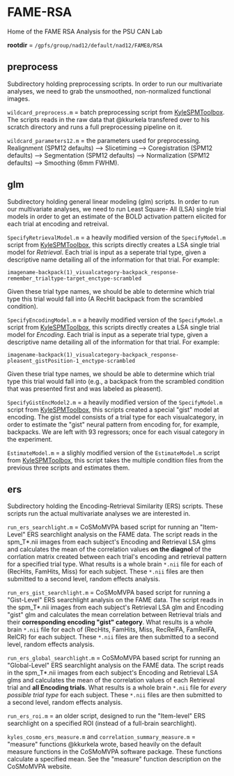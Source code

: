 # FAME-RSA
Home of the FAME RSA Analysis for the PSU CAN Lab

**rootdir** = `/gpfs/group/nad12/default/nad12/FAME8/RSA`

## preprocess

Subdirectory holding preprocessing scripts. In order to run our multivariate analyses, we need to grab the unsmoothed, non-normalized functional images.

`wildcard_preprocess.m` = batch preprocessing script from [KyleSPMToolbox](https://github.com/kkurkela/KyleSPMToolbox). The scripts reads in the raw data that @kkurkela transfered over to his scratch directory and runs a full preprocessing pipeline on it.

`wildcard_parameters12.m` = the parameters used for preprocessing. Realignment (SPM12 defaults) --> Slicetiming --> Coregistration (SPM12 defaults) --> Segmentation (SPM12 defaults) --> Normalization (SPM12 defaults) --> Smoothing (6mm FWHM).

## glm

Subdirectory holding general linear modeling (glm) scripts. In order to run our multivariate analyses, we need to run Least Square- All (LSA) single trial models in order to get an estimate of the BOLD activation pattern elicited for each trial at encoding and retreival. 
 
`SpecifyRetrievalModel.m` = a heavily modified version of the `SpecifyModel.m` script from [KyleSPMToolbox](https://github.com/kkurkela/KyleSPMToolbox), this scripts directly creates a LSA single trial model for _Retrieval_. Each trial is input as a seperate trial type, given a descriptive name detailing all of the information for that trial. For example:  
 
`imagename-backpack(1)_visualcategory-backpack_response-remember_trialtype-target_enctype-scrambled`  

Given these trial type names, we should be able to determine which trial type this trial would fall into (A RecHit backpack from the scrambled condition).  
 
`SpecifyEncodingModel.m` = a heavily modified version of the `SpecifyModel.m` script from [KyleSPMToolbox](https://github.com/kkurkela/KyleSPMToolbox), this scripts directly creates a LSA single trial model for _Encoding_. Each trial is input as a seperate trial type, given a descriptive name detailing all of the information for that trial. For example: 
 
`imagename-backpack(1)_visualcategory-backpack_response-pleasent_gistPosition-1_enctype-scrambled`
 
Given these trial type names, we should be able to determine which trial type this trial would fall into (e.g., a backpack from the scrambled condition that was presented first and was labeled as pleasent).    
 
`SpecifyGistEncModel2.m` = a heavily modified version of the `SpecifyModel.m` script from [KyleSPMToolbox](https://github.com/kkurkela/KyleSPMToolbox), this scripts created a special "gist" model at encoding. The gist model consists of a trial type for each visualcategory, in order to estimate the "gist" neural pattern from encoding for, for example, backpacks. We are left with 93 regressors; once for each visual category in the experiment.

`EstimateModel.m` = a slighly modified version of the `EstimateModel.m` script from [KyleSPMToolbox](https://github.com/kkurkela/KyleSPMToolbox), this script takes the multiple condition files from the previous three scripts and estimates them.

## ers

Subdirectory holding the Encoding-Retrieval Similarity (ERS) scripts. These scripts run the actual multivariate analyses we are interested in.  
 
`run_ers_searchlight.m` = CoSMoMVPA based script for running an "Item-Level" ERS searchlight analysis on the FAME data. The script reads in the spm_T*.nii images from each subject's Encoding and Retrieval LSA glms and calculates the mean of the correlation values **on the diagnol** of the corrlation matrix created between each trial's encoding and retrieval pattern for a specified trial type. What results is a whole brain `*.nii` file for each of (RecHits, FamHits, Miss) for each subject. These `*.nii` files are then submitted to a second level, random effects analysis.  
 
`run_ers_gist_searchlight.m` = CoSMoMVPA based script for running a "Gist-Level" ERS searchlight analysis on the FAME data. The script reads in the spm_T*.nii images from each subject's Retrieval LSA glm and Encoding "gist" glm and calculates the mean correlation between Retrieval trials and their **corresponding encoding "gist" category**. What results is a whole brain `*.nii` file for each of (RecHits, FamHits, Miss, RecRelFA, FamRelFA, RelCR) for each subject. These `*.nii` files are then submitted to a second level, random effects analysis.  
 
`run_ers_global_searchlight.m` = CoSMoMVPA based script for running an "Global-Level" ERS searchlight analysis on the FAME data. The script reads in the spm_T*.nii images from each subject's Encoding and Retrieval LSA glms and calculates the mean of the correlation values of each Retrieval trial and **all Encoding trials**. What results is a whole brain `*.nii` file for _every possible trial type_ for each subject. These `*.nii` files are then submitted to a second level, random effects analysis.  

`run_ers_roi.m` = an older script, designed to run the "Item-level" ERS searchlight on a specified ROI (instead of a full-brain searchlight).  
 
`kyles_cosmo_ers_measure.m` and `correlation_summary_measure.m` = "measure" functions @kkurkela wrote, based heavily on the default measure functions in the CoSMoMVPA software package. These functions calculate a specified mean. See the "measure" function description on the CoSMoMVPA website.
